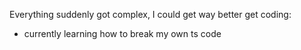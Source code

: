Everything suddenly got complex, I could get way better get coding:
- currently learning how to break my own ts code
